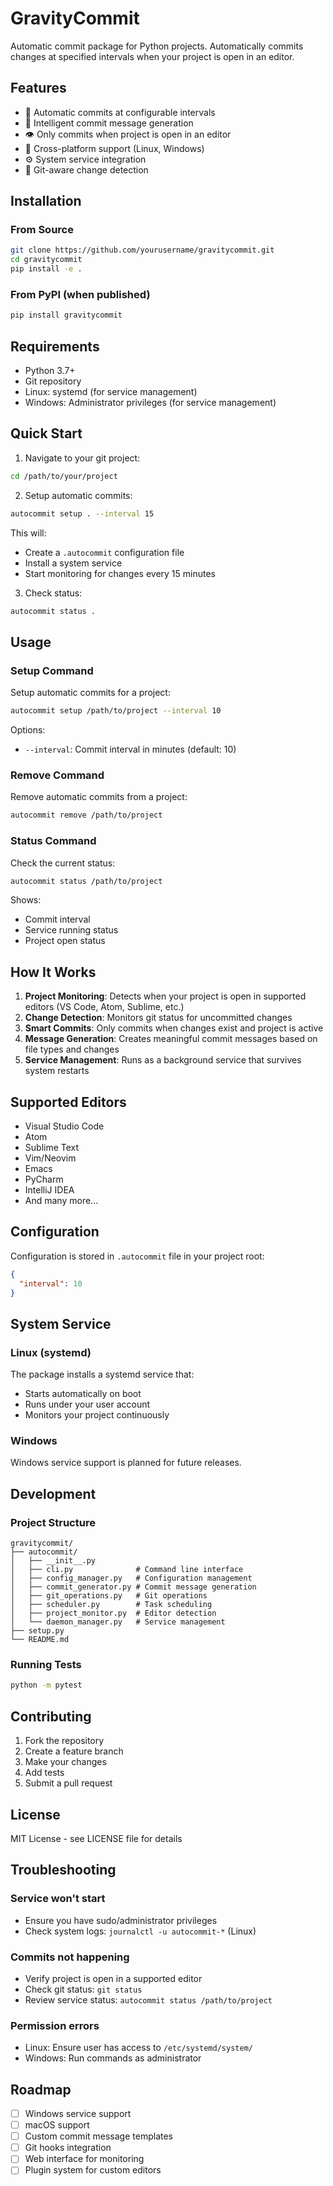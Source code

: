 # GravityCommit

Automatic commit package for Python projects. Automatically commits changes at specified intervals when your project is open in an editor.

## Features

- 🚀 Automatic commits at configurable intervals
- 📝 Intelligent commit message generation
- 👁️ Only commits when project is open in an editor
- 🔧 Cross-platform support (Linux, Windows)
- ⚙️ System service integration
- 🎯 Git-aware change detection

## Installation

### From Source

```bash
git clone https://github.com/yourusername/gravitycommit.git
cd gravitycommit
pip install -e .
```

### From PyPI (when published)

```bash
pip install gravitycommit
```

## Requirements

- Python 3.7+
- Git repository
- Linux: systemd (for service management)
- Windows: Administrator privileges (for service management)

## Quick Start

1. Navigate to your git project:
```bash
cd /path/to/your/project
```

2. Setup automatic commits:
```bash
autocommit setup . --interval 15
```

This will:
- Create a `.autocommit` configuration file
- Install a system service
- Start monitoring for changes every 15 minutes

3. Check status:
```bash
autocommit status .
```

## Usage

### Setup Command

Setup automatic commits for a project:

```bash
autocommit setup /path/to/project --interval 10
```

Options:
- `--interval`: Commit interval in minutes (default: 10)

### Remove Command

Remove automatic commits from a project:

```bash
autocommit remove /path/to/project
```

### Status Command

Check the current status:

```bash
autocommit status /path/to/project
```

Shows:
- Commit interval
- Service running status
- Project open status

## How It Works

1. **Project Monitoring**: Detects when your project is open in supported editors (VS Code, Atom, Sublime, etc.)
2. **Change Detection**: Monitors git status for uncommitted changes
3. **Smart Commits**: Only commits when changes exist and project is active
4. **Message Generation**: Creates meaningful commit messages based on file types and changes
5. **Service Management**: Runs as a background service that survives system restarts

## Supported Editors

- Visual Studio Code
- Atom
- Sublime Text
- Vim/Neovim
- Emacs
- PyCharm
- IntelliJ IDEA
- And many more...

## Configuration

Configuration is stored in `.autocommit` file in your project root:

```json
{
  "interval": 10
}
```

## System Service

### Linux (systemd)

The package installs a systemd service that:
- Starts automatically on boot
- Runs under your user account
- Monitors your project continuously

### Windows

Windows service support is planned for future releases.

## Development

### Project Structure

```
gravitycommit/
├── autocommit/
│   ├── __init__.py
│   ├── cli.py              # Command line interface
│   ├── config_manager.py   # Configuration management
│   ├── commit_generator.py # Commit message generation
│   ├── git_operations.py   # Git operations
│   ├── scheduler.py        # Task scheduling
│   ├── project_monitor.py  # Editor detection
│   └── daemon_manager.py   # Service management
├── setup.py
└── README.md
```

### Running Tests

```bash
python -m pytest
```

## Contributing

1. Fork the repository
2. Create a feature branch
3. Make your changes
4. Add tests
5. Submit a pull request

## License

MIT License - see LICENSE file for details

## Troubleshooting

### Service won't start
- Ensure you have sudo/administrator privileges
- Check system logs: `journalctl -u autocommit-*` (Linux)

### Commits not happening
- Verify project is open in a supported editor
- Check git status: `git status`
- Review service status: `autocommit status /path/to/project`

### Permission errors
- Linux: Ensure user has access to `/etc/systemd/system/`
- Windows: Run commands as administrator

## Roadmap

- [ ] Windows service support
- [ ] macOS support
- [ ] Custom commit message templates
- [ ] Git hooks integration
- [ ] Web interface for monitoring
- [ ] Plugin system for custom editors
